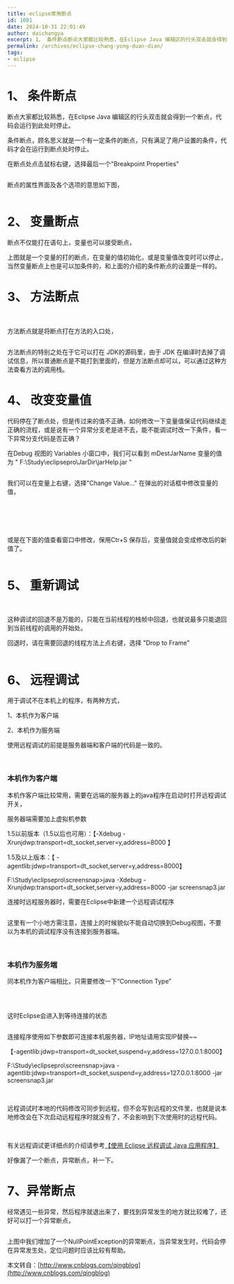 ```yaml
---
title: eclipse常用断点
id: 1081
date: 2024-10-31 22:01:49
author: daichangya
excerpt: 1、 条件断点断点大家都比较熟悉，在Eclipse Java 编辑区的行头双击就会得到一个断点，代码会运行到此处时停止。条件断点，顾名思义就是一个有一定条件的断点，只有满足了用户设置的条件，代码才会在运行到断点处时停止。在断点处点击鼠标右键，选择最后一个
permalink: /archives/eclipse-chang-yong-duan-dian/
tags:
- eclipse
---
```



# 1、&nbsp;条件断点


断点大家都比较熟悉，在Eclipse&nbsp;Java&nbsp;编辑区的行头双击就会得到一个断点，代码会运行到此处时停止。


条件断点，顾名思义就是一个有一定条件的断点，只有满足了用户设置的条件，代码才会在运行到断点处时停止。


在断点处点击鼠标右键，选择最后一个&quot;Breakpoint&nbsp;Properties&quot;



<img src="http://pic002.cnblogs.com/images/2012/381354/2012072716024080.jpg" alt="" style="border:0px">


断点的属性界面及各个选项的意思如下图，



<img src="http://pic002.cnblogs.com/images/2012/381354/2012072716025296.jpg" alt="" style="border:0px">

# 2、&nbsp;变量断点


断点不仅能打在语句上，变量也可以接受断点，
<img src="http://pic002.cnblogs.com/images/2012/381354/2012072716030511.jpg" alt="" style="border:0px">


上图就是一个变量的打的断点，在变量的&#20540;初始化，或是变量&#20540;改变时可以停止，当然变量断点上也是可以加条件的，和上面的介绍的条件断点的设置是一样的。

# 3、&nbsp;方法断点


&nbsp;


方法断点就是将断点打在方法的入口处，


<img src="http://pic002.cnblogs.com/images/2012/381354/2012072716031594.jpg" alt="" style="border:0px">


方法断点的特别之处在于它可以打在&nbsp;JDK的源码里，由于&nbsp;JDK&nbsp;在编译时去掉了调试信息，所以普通断点是不能打到里面的，但是方法断点却可以，可以通过这种方法查看方法的调用栈。

# 4、&nbsp;改变变量&#20540;


代码停在了断点处，但是传过来的&#20540;不正确，如何修改一下变量&#20540;保证代码继续走正确的流程，或是说有一个异常分支老是进不去，能不能调试时改一下条件，看一下异常分支代码是否正确？


在Debug&nbsp;视图的&nbsp;Variables&nbsp;小窗口中，我们可以看到&nbsp;mDestJarName&nbsp;变量的&#20540;为&nbsp;&quot;&nbsp;F:\Study\eclipsepro\JarDir\jarHelp.jar&nbsp;&quot;


<img src="http://pic002.cnblogs.com/images/2012/381354/2012072716032478.jpg" alt="" style="border:0px">


我们可以在变量上右键，选择&quot;Change&nbsp;Value...&quot;&nbsp;在弹出的对话框中修改变量的&#20540;，


&nbsp;


<img src="http://pic002.cnblogs.com/images/2012/381354/2012072716033196.jpg" alt="" style="border:0px">


&nbsp;


或是在下面的&#20540;查看窗口中修改，保用Ctr&#43;S&nbsp;保存后，变量&#20540;就会变成修改后的新&#20540;了。


<img src="http://pic002.cnblogs.com/images/2012/381354/2012072716034016.jpg" alt="" style="border:0px">

# 5、&nbsp;重新调试


&nbsp;


这种调试的回退不是万能的，只能在当前线程的栈帧中回退，也就说最多只能退回到当前线程的调用的开始处。


回退时，请在需要回退的线程方法上点右键，选择&nbsp;&quot;Drop&nbsp;to&nbsp;Frame&quot;


<img src="http://pic002.cnblogs.com/images/2012/381354/2012072716034917.jpg" alt="" style="border:0px">

# 6、&nbsp;远程调试


用于调试不在本机上的程序，有两种方式，


1、本机作为客户端


2、本机作为服务端


使用远程调试的前提是服务器端和客户端的代码是一致的。


&nbsp;

### 本机作为客户端


本机作客户端比较常用，需要在远端的服务器上的java程序在启动时打开远程调试开关，


服务器端需要加上虚拟机参数


1.5以前版本（1.5以后也可用）：【-Xdebug -Xrunjdwp:transport=dt_socket,server=y,address=8000 】


1.5及以上版本：【 -agentlib:jdwp=transport=dt_socket,server=y,address=8000】


F:\Study\eclipsepro\screensnap&gt;java -Xdebug -Xrunjdwp:transport=dt_socket,server=y,address=8000 -jar screensnap3.jar


连接时远程服务器时，需要在Eclipse中新建一个远程调试程序


<img src="http://pic002.cnblogs.com/images/2012/381354/2012072716035941.jpg" alt="" style="border:0px">


这里有一个小地方需注意，连接上的时候貌&#20284;不能自动切换到Debug视图，不要以为本机的调试程序没有连接到服务器端。


&nbsp;

### 本机作为服务端


同本机作为客户端相比，只需要修改一下“Connection Type”


<img src="http://pic002.cnblogs.com/images/2012/381354/2012072716041021.jpg" alt="" style="border:0px">


&nbsp;


这时Eclipse会进入到等待连接的状态


<img src="http://pic002.cnblogs.com/images/2012/381354/2012072716042666.jpg" alt="" style="border:0px">


连接程序使用如下参数即可连接本机服务器，IP地址请用实现IP替换~~


【-agentlib:jdwp=transport=dt_socket,suspend=y,address=127.0.0.1:8000】


F:\Study\eclipsepro\screensnap&gt;java -agentlib:jdwp=transport=dt_socket,suspend=y,address=127.0.0.1:8000 -jar screensnap3.jar


&nbsp;


远程调试时本地的代码修改可同步到远程，但不会写到远程的文件里，也就是说本地修改会在下次启动远程程序时就没有了，不会影响到下次使用时的远程代码。


&nbsp;


有关远程调试更详细点的介绍请参考[【使用 Eclipse 远程调试 Java 应用程序】](http://www.ibm.com/developerworks/cn/opensource/os-eclipse-javadebug/)




好像漏了一个断点，异常断点，补一下。

# 7、异常断点


经常遇见一些异常，然后程序就退出来了，要找到异常发生的地方就比较难了，还好可以打一个异常断点，


<img src="http://pic002.cnblogs.com/images/2012/381354/2012072716051345.jpg" alt="" style="border:0px">


上图中我们增加了一个NullPointException的异常断点，当异常发生时，代码会停在异常发生处，定位问题时应该比较有帮助。


本文转自：[http://www.cnblogs.com/qingblog](http://www.cnblogs.com/qingblog)
